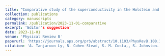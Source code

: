 ```yaml
---
title: "Comparative study of the superconductivity in the Holstein and optical Su-Schrieffer-Heeger models"
collection: publications
category: manuscripts
permalink: /publication/2023-11-01-comparative
excerpt: 'Editor's suggestion'
date: 2023-11-01
venue: 'Physical Review B'
paperurl: 'https://journals.aps.org/prb/abstract/10.1103/PhysRevB.108.184501'
citation: 'A. Tanjaroon Ly, B. Cohen-Stead, S. M. Costa,, S. Johnston. &quot;Comparative study of the superconductivity in the Holstein and optical Su-Schrieffer-Heeger models&quot; <i>Physical Review B 1</i> 108, 184501 (2023)'
---
```


